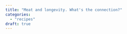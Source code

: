 ```yaml
---
title: "Meat and longevity. What's the connection?"
categories: 
  - "recipes"
draft: true
---
```




